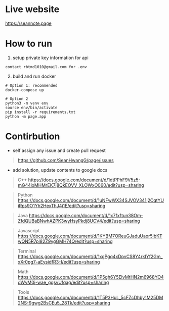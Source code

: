 # Live website

https://seannote.page

# How to run
1. setup private key information for api

```
contact rbtmd1010@gmail.com for .env
```

2. build and run docker

```
# Option 1: recommended
docker-compose up
````

```
# Option 2
python3 -m venv env
source env/bin/activate
pip install -r requirements.txt
python -m page.app
```

# Contirbution
* self assign any issue and create pull request

> https://github.com/SeanHwangG/page/issues

* add solution, update contents to google docs

> C++ 
https://docs.google.com/document/d/1dtPPhF9V5z5-mG44ixMHMrEK7j8QkEOVV_XLOWxO060/edit?usp=sharing

> Python
https://docs.google.com/document/d/1uNFwWX34SJVOV341j2CqtYUiRps9O1Yh2HexThJ4i1E/edit?usp=sharing

> Java
https://docs.google.com/document/d/1x7fx1tun38Om-ZfdQUBaBNwhAZPK3wyHsyPkdj8UCV4/edit?usp=sharing

> Javascript
https://docs.google.com/document/d/1KYBM7OReuGJaduUaor5ibKTwQN5R7pl82Z9ygGMH74Q/edit?usp=sharing

> Terminal
https://docs.google.com/document/d/1xgPgq4xDpvCS8Y4rkIYf2Gm_xXr0pg7-aEysidfR3-I/edit?usp=sharing

> Math
https://docs.google.com/document/d/1P5gh6Y5ElvMtHN2m6968YO4dWvM0j-wae_ggsvUfqag/edit?usp=sharing

> Tools
https://docs.google.com/document/d/1T5P3HuL_5cFZcDhby1M25DM2NS-9gwg2BsCEu5_28Tk/edit?usp=sharing